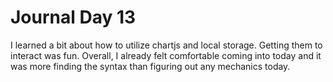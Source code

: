 # Journal Day 13

I learned a bit about how to utilize chartjs and local storage. Getting them to interact was fun. Overall, I already felt comfortable coming into today and it was more finding the syntax than figuring out any mechanics today.
